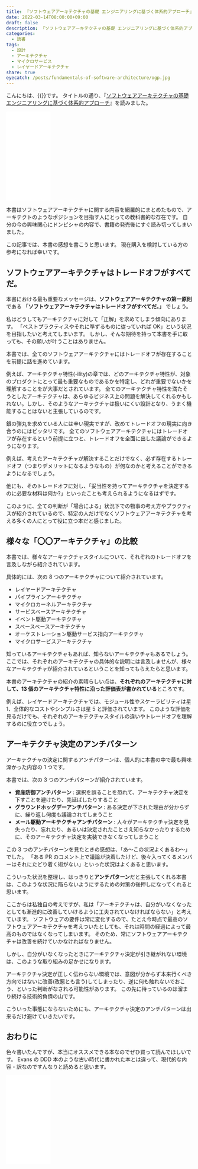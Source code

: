 ```yaml
---
title: 『ソフトウェアアーキテクチャの基礎 エンジニアリングに基づく体系的アプローチ』を読んだ
date: 2022-03-14T08:00:00+09:00
draft: false
description: 『ソフトウェアアーキテクチャの基礎 エンジニアリングに基づく体系的アプローチ』を読みました。「ソフトウェアアーキテクチャはトレードオフがすべてだ。」というセリフや「アーキテクチャ決定のアンチパターン」が印象に残っています。
categories:
  - 読書
tags:
  - 設計
  - アーキテクチャ
  - マイクロサービス
  - レイヤードアーキテクチャ
share: true
eyecatch: /posts/fundamentals-of-software-architecture/ogp.jpg
---
```


こんにちは、{{<link href="https://twitter.com/p1ass" text="@p1ass" >}}です。
タイトルの通り、『[ソフトウェアアーキテクチャの基礎 エンジニアリングに基づく体系的アプローチ](https://www.amazon.co.jp/dp/4873119820?&linkCode=ll1&tag=p1ass02-22&linkId=87e8573835a9df2b19287e7ffd8be2f3&language=ja_JP&ref_=as_li_ss_tl)』を読みました。

<iframe style="width:120px;height:240px;" marginwidth="0" marginheight="0" scrolling="no" frameborder="0" src="//rcm-fe.amazon-adsystem.com/e/cm?lt1=_blank&bc1=000000&IS2=1&bg1=FFFFFF&fc1=000000&lc1=0000FF&t=p1ass02-22&language=ja_JP&o=9&p=8&l=as4&m=amazon&f=ifr&ref=as_ss_li_til&asins=4873119820&linkId=0b2e981e5e4dde612adf5b19739d15b7"></iframe>

本書はソフトウェアアーキテクチャに関する内容を網羅的にまとめたもので、アーキテクトのようなポジションを目指す人にとっての教科書的な存在です。
自分の今の興味関心にドンピシャの内容で、書籍の発売後にすぐ読み切ってしまいました。

この記事では、本書の感想を書こうと思います。
現在購入を検討している方の参考になれば幸いです。

<!--more-->

## ソフトウェアアーキテクチャはトレードオフがすべてだ。

本書における最も重要なメッセージは、**ソフトウェアアーキテクチャの第一原則**である **「ソフトウェアアーキテクチャはトレードオフがすべてだ。」** でしょう。

私はどうしてもアーキテクチャに対して「正解」を求めてしまう傾向にあります。
「ベストプラクティスやそれに準ずるものに従っていれば OK」という状況を目指したいと考えてしまいます。
しかし、そんな期待を持って本書を手に取っても、その願いが叶うことはありません。

本書では、全てのソフトウェアアーキテクチャにはトレードオフが存在することを前提に話を進めています。

例えば、アーキテクチャ特性(-ility)の章では、どのアーキテクチャ特性が、対象のプロダクトにとって最も重要なものであるかを特定し、どれが重要でないかを理解することをが大事だとされています。
全てのアーキテクチャ特性を満たそうとしたアーキテクチャは、あらゆるビジネス上の問題を解決してくれるかもしれない。しかし、そのようなアーキテクチャは扱いにくい設計となり、うまく機能することはないと主張しているのです。

銀の弾丸を求めている人には辛い現実ですが、改めてトレードオフの現実に向き合うのにはピッタリです。
全てのソフトウェアアーキテクチャにはトレードオフが存在するという前提に立つと、トレードオフを全面に出した議論ができるようになります。

例えば、考えたアーキテクチャが解決することだけでなく、必ず存在するトレードオフ（つまりデメリットになるようなもの）が何なのかと考えることができるようになるでしょう。

他にも、そのトレードオフに対し、「妥当性を持ってアーキテクチャを決定するのに必要な材料は何か?」といったことも考えられるようになるはずです。

このように、全ての判断が「場合による」状況下での物事の考え方やプラクティスが紹介されているので、特定の人だけでなくソフトウェアアーキテクチャを考える多くの人にとって役に立つ本だと感じました。

## 様々な「〇〇アーキテクチャ」の比較

本書では、様々なアーキテクチャスタイルについて、それぞれのトレードオフを言及しながら紹介されています。

具体的には、次の 8 つのアーキテクチャについて紹介されています。

- レイヤードアーキテクチャ
- パイプラインアーキテクチャ
- マイクロカーネルアーキテクチャ
- サービスベースアーキテクチャ
- イベント駆動アーキテクチャ
- スペースベースアーキテクチャ
- オーケストレーション駆動サービス指向アーキテクチャ
- マイクロサービスアーキテクチャ

知っているアーキテクチャもあれば、知らないアーキテクチャもあるでしょう。
ここでは、それぞれのアーキテクチャの具体的な説明には言及しませんが、様々なアーキテクチャが紹介されているということを知ってもらえたらと思います。

本書のアーキテクチャの紹介の素晴らしい点は、**それぞれのアーキテクチャに対して、13 個のアーキテクチャ特性に沿った評価表が書かれている**ところです。

例えば、レイヤードアーキテクチャでは、モジュール性やスケーラビリティは星 1、全体的なコストやシンプルさは星 5 と評価されています。
このような評価を見るだけでも、それぞれのアーキテクチャスタイルの違いやトレードオフを理解するのに役立つでしょう。

## アーキテクチャ決定のアンチパターン

アーキテクチャの決定に関するアンチパターンは、個人的に本書の中で最も興味深かった内容の 1 つです。

本書では、次の 3 つのアンチパターンが紹介されています。

- **資産防御アンチパターン** : 選択を誤ることを恐れて、アーキテクチャ決定を下すことを避けたり、先延ばしたりすること
- **グラウンドホッグデーアンチパターン** : ある決定が下された理由が分からずに、繰り返し何度も議論されてしまうこと
- **メール駆動アーキテクチャアンチパターン** : 人々がアーキテクチャ決定を見失ったり、忘れたり、あるいは決定されたことさえ知らなかったりするために、そのアーキテクチャ決定を実装できなくなってしまうこと

この 3 つのアンチパターンを見たときの感想は、「あ〜この状況よくあるわ〜」でした。
「ある PR のコメント上で議論が決着したけど、後々入ってくるメンバーはそれにたどり着く術がない」といった状況はよくあると思います。

こういった状況を整理し、はっきりと**アンチパターン**だと主張してくれる本書は、このような状況に陥らないようにするための対策の後押しになってくれると思います。

ここからは私独自の考えですが、私は「アーキテクチャは、自分がいなくなったとしても漸進的に改善していけるように工夫されていなければならない」と考えています。
ソフトウェアの要件は常に変化するので、たとえ今時点で最高のソフトウェアアーキテクチャを考えついたとしても、それは時間の経過によって最高のものではなくなってしまいます。
そのため、常にソフトウェアアーキテクチャは改善を続けていかなければなりません。

しかし、自分がいなくなったときにアーキテクチャ決定が引き継がれない環境は、このような取り組みの足かせになります。

アーキテクチャ決定が正しく伝わらない環境では、意図が分からず本来行くべき方向ではないに改善(改悪とも言う)してしまったり、逆に何も触れないでおこう、といった判断がなされる可能性があります。
この先に待っているのは溜まり続ける技術的負債の山です。

こういった事態にならないためにも、アーキテクチャ決定のアンチパターンは出来るだけ避けていきたいです。

## おわりに

色々書いたんですが、本当にオススメできる本なのでぜひ買って読んでほしいです。
Evans の DDD 本のような古い時代に書かれた本とは違って、現代的な内容・訳なのですんなりと読めると思います。

<iframe style="width:120px;height:240px;" marginwidth="0" marginheight="0" scrolling="no" frameborder="0" src="//rcm-fe.amazon-adsystem.com/e/cm?lt1=_blank&bc1=000000&IS2=1&bg1=FFFFFF&fc1=000000&lc1=0000FF&t=p1ass02-22&language=ja_JP&o=9&p=8&l=as4&m=amazon&f=ifr&ref=as_ss_li_til&asins=4873119820&linkId=0b2e981e5e4dde612adf5b19739d15b7"></iframe>
